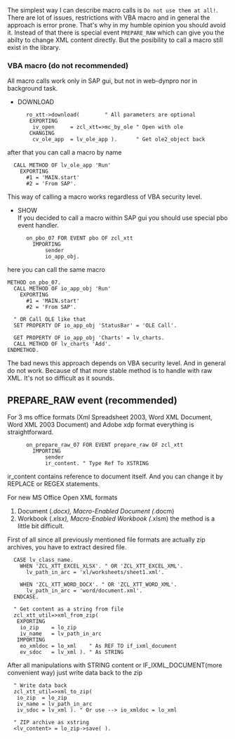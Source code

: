 The simplest way I can describe macro calls is `Do not use them at all!`. There are lot of issues, restrictions with VBA macro and in general the approach is error prone. That's why in my humble opinion you should avoid it. Instead of that there is special event `PREPARE_RAW` which can give you the abilty to change XML content directly. But the posibility to call a macro still exist in the library.

### VBA macro (do not recommended)
All macro calls work only in SAP gui, but not in web-dynpro nor in background task.

* DOWNLOAD
```abap
      ro_xtt->download(        " All parameters are optional
       EXPORTING
        iv_open     = zcl_xtt=>mc_by_ole " Open with ole
       CHANGING
        cv_ole_app  = lv_ole_app ).      " Get ole2_object back
```

after that you can call a macro by name
```abap
  CALL METHOD OF lv_ole_app 'Run'
    EXPORTING
      #1 = 'MAIN.start'
      #2 = 'From SAP'.
```
This way of calling a macro works regardless of VBA security level. 

* SHOW<br/>
If you decided to call a macro within SAP gui you should use special pbo event handler.

```abap
      on_pbo_07 FOR EVENT pbo OF zcl_xtt
        IMPORTING
            sender
            io_app_obj.
```
here you can call the same macro
```abap
METHOD on_pbo_07.
  CALL METHOD OF io_app_obj 'Run'
    EXPORTING
      #1 = 'MAIN.start'
      #2 = 'From SAP'.

  " OR Call OLE like that
  SET PROPERTY OF io_app_obj 'StatusBar' = 'OLE Call'.

  GET PROPERTY OF io_app_obj 'Charts' = lv_charts.
  CALL METHOD OF lv_charts 'Add'.
ENDMETHOD.
```
The bad news this approach depends on VBA security level. And in general do not work.
Because of that more stable method is to handle with raw XML. It's not so difficult as it sounds.

## PREPARE_RAW event (recommended)
For 3 ms office formats (Xml Spreadsheet 2003, Word XML Document, Word XML 2003 Document) and Adobe xdp format everything is straightforward.

```abap
      on_prepare_raw_07 FOR EVENT prepare_raw OF zcl_xtt
        IMPORTING
            sender
            ir_content. " Type Ref To XSTRING
```
ir_content contains reference to document itself. And you can change it by REPLACE or REGEX statements.

For new MS Office Open XML formats
1. Document (*.docx), Macro-Enabled Document (*.docm)
1. Workbook (*.xlsx), Macro-Enabled Workbook (*.xlsm)
the method is a little bit difficult.

First of all since all previously mentioned file formats are actually zip archives, you have to extract desired file.
```abap
  CASE lv_class_name.
    WHEN 'ZCL_XTT_EXCEL_XLSX'. " OR 'ZCL_XTT_EXCEL_XML'.
      lv_path_in_arc = 'xl/worksheets/sheet1.xml'.

    WHEN 'ZCL_XTT_WORD_DOCX'. " OR 'ZCL_XTT_WORD_XML'.
      lv_path_in_arc = 'word/document.xml'.
  ENDCASE.

  " Get content as a string from file
  zcl_xtt_util=>xml_from_zip(
   EXPORTING
    io_zip    = lo_zip
    iv_name   = lv_path_in_arc
   IMPORTING
    eo_xmldoc = lo_xml    " As REF TO if_ixml_document
    ev_sdoc   = lv_xml ). " As STRING
```

After all manipulations with STRING content or IF_IXML_DOCUMENT(more convenient way) just write data back to the zip
```abap
  " Write data back
  zcl_xtt_util=>xml_to_zip(
   io_zip  = lo_zip
   iv_name = lv_path_in_arc
   iv_sdoc = lv_xml ). " Or use --> io_xmldoc = lo_xml

  " ZIP archive as xstring
  <lv_content> = lo_zip->save( ).
```